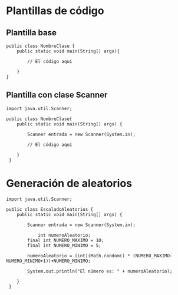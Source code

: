 # Plantillas de código

## Plantilla base

```
public class NombreClase {
    public static void main(String[] args){
        
        // El código aquí

    }
}
```

## Plantilla con clase Scanner

```
import java.util.Scanner;

public class NombreClase{
    public static void main(String[] args) {

        Scanner entrada = new Scanner(System.in);

        // El código aquí

    }
 }
```


# Generación de aleatorios
```
import java.util.Scanner;

public class EscaladoAleatorios {
    public static void main(String[] args) {

        Scanner entrada = new Scanner(System.in);

        	int numeroAleatorio;
		final int NUMERO_MAXIMO = 10;
		final int NUMERO_MINIMO = 5;
		
		numeroAleatorio = (int)(Math.random() * (NUMERO_MAXIMO-NUMERO_MINIMO+1))+NUMERO_MINIMO;
		
		System.out.println("El número es: " + numeroAleatorio);

    }
 }

```
